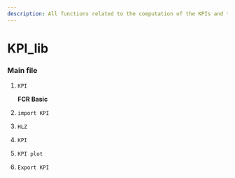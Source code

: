 ```yaml
---
description: All functions related to the computation of the KPIs and their displays.
---
```


# KPI\_lib

### Main file

1.  `KPI`

    **FCR Basic**&#x20;
2. `import KPI`
3. `HLZ`
4. `KPI`
5. `KPI plot`
6. `Export KPI`
